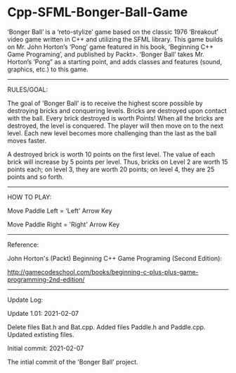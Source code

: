 # Cpp-SFML-Bonger-Ball-Game
‘Bonger Ball’ is a ‘reto-stylize’ game based on the classic 1976 ‘Breakout’ video game written in C++ and utilizing the SFML library.  This game builds on Mr. John Horton’s ‘Pong’ game featured in his book, ‘Beginning C++ Game Programing’, and published by Packt>.  ‘Bonger Ball’ takes Mr. Horton’s ‘Pong” as a starting point, and adds classes and features (sound, graphics, etc.) to this game.

-----------------------------

RULES/GOAL:

The goal of 'Bonger Ball' is to receive the highest score possible by destroying bricks and conquering levels.  Bricks are destroyed upon contact with the ball.  Every brick destroyed is worth Points!   When all the bricks are destroyed, the level is conquered.  The player will then move on to the next level.  Each new level becomes more challenging than the last as the ball moves faster.

A destroyed brick is worth 10 points on the first level.  The value of each brick will increase by 5 points per level.  Thus, bricks on Level 2 are worth 15 points each; on level 3, they are worth 20 points; on level 4, they are 25 points and so forth.

--------------------

HOW TO PLAY:

Move Paddle Left = 'Left' Arrow Key

Move Paddle Right = 'Right' Arrow Key

---------------------

Reference:

John Horton's (Packt) Beginning C++ Game Programing (Second Edition):

http://gamecodeschool.com/books/beginning-c-plus-plus-game-programming-2nd-edition/

-----------------

Update Log:


Update 1.01: 2021-02-07

Delete files Bat.h and Bat.cpp.  Added files Paddle.h and Paddle.cpp.  Updated extisting files.


Initial commit: 2021-02-07

The intial commit of the 'Bonger Ball' project.

